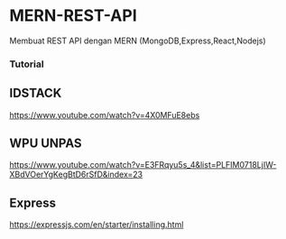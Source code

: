 # MERN-REST-API

Membuat REST API dengan MERN (MongoDB,Express,React,Nodejs)

### Tutorial

## IDSTACK

https://www.youtube.com/watch?v=4X0MFuE8ebs

## WPU UNPAS

https://www.youtube.com/watch?v=E3FRqyu5s_4&list=PLFIM0718LjIW-XBdVOerYgKegBtD6rSfD&index=23

## Express

https://expressjs.com/en/starter/installing.html
